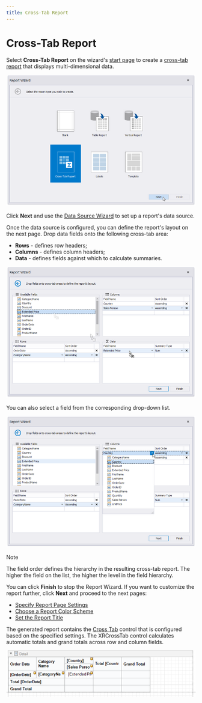 ```yaml
---
title: Cross-Tab Report
---
```

# Cross-Tab Report

Select **Cross-Tab Report** on the wizard's [start page](../report-wizard.md) to create a [cross-tab report](../../create-reports/create-a-cross-tab-report.md) that displays multi-dimensional data.

![](../../../../../images/eurd-win-cross-tab-report-wizard-select-report-type.png)

Click **Next** and use the [Data Source Wizard](../data-source-wizard.md) to set up a report's data source.

Once the data source is configured, you can define the report's layout on the next page. Drop data fields onto the following cross-tab area:

* **Rows** - defines row headers;
* **Columns** - defines column headers;
* **Data** - defines fields against which to calculate summaries.

![](../../../../../images/eurd-win-cross-tab-report-wizard-drop-fields.png)

You can also select a field from the corresponding drop-down list.

![](../../../../../images/eurd-win-cross-tab-report-wizard-drop-down-list.png)

> [!Note]
> The field order defines the hierarchy in the resulting cross-tab report. The higher the field on the list, the higher the level in the field hierarchy.

You can click **Finish** to stop the Report Wizard. If you want to customize the report further, click **Next** and proceed to the next pages:

* [Specify Report Page Settings](table-report/specify-report-page-settings.md)
* [Choose a Report Color Scheme](table-report/choose-a-report-color-scheme.md)
* [Set the Report Title](table-report/set-the-report-title.md)

The generated report contains the [Cross Tab](../../use-report-elements/use-cross-tabs.md) control that is configured based on the specified settings. The XRCrossTab control calculates automatic totals and grand totals across row and column fields.

![](../../../../../images/eurd-win-report-wizard-cross-tab-result.png)